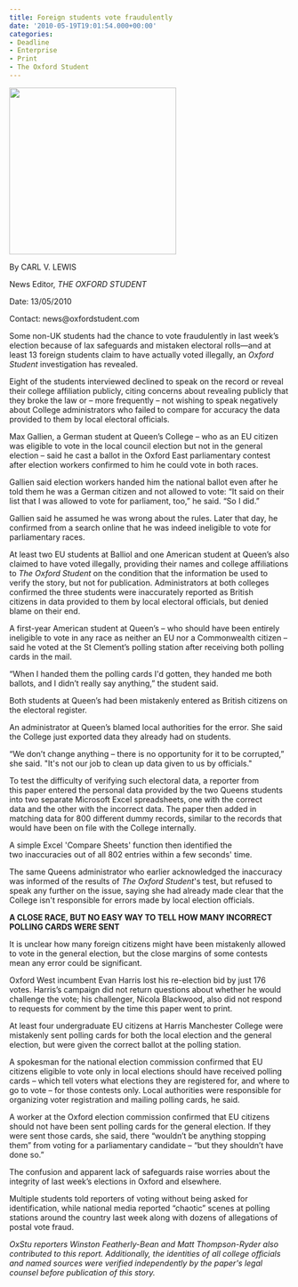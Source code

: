 ```yaml
---
title: Foreign students vote fraudulently
date: '2010-05-19T19:01:54.000+00:00'
categories:
- Deadline
- Enterprise
- Print
- The Oxford Student
---
```


<p><a href="{{ site.baseurl }}/assets/Screen-shot-2010-11-19-at-7.30.56-PM.png" target="_blank"><img class="wp-image-343 size-thumbnail" title="Screen shot 2010-11-19 at 7.30.56 PM" src="{{ site.baseurl }}/assets/Screen-shot-2010-11-19-at-7.30.56-PM.png" alt="" width="300" height="300" /></a></p>
<p>By CARL V. LEWIS</p>
<p>News Editor, <em>THE OXFORD STUDENT</em></p>
<p>Date: 13/05/2010</p>
<p>Contact: news@oxfordstudent.com</p>
<p>Some non-UK students had the chance to vote fraudulently in last week’s election because of lax safeguards and mistaken electoral rolls—and at least 13 foreign students claim to have actually voted illegally, an <em>Oxford Student</em> investigation has revealed.</p>
<p>Eight of the students interviewed declined to speak on the record or reveal their college affiliation publicly, citing concerns about revealing publicly that they broke the law or – more frequently – not wishing to speak negatively about College administrators who failed to compare for accuracy the data provided to them by local electoral officials.</p>
<p>Max Gallien, a German student at Queen’s College – who as an EU citizen was eligible to vote in the local council election but not in the general election – said he cast a ballot in the Oxford East parliamentary contest after election workers confirmed to him he could vote in both races.</p>
<p><!--more--></p>
<p>Gallien said election workers handed him the national ballot even after he told them he was a German citizen and not allowed to vote: “It said on their list that I was allowed to vote for parliament, too,” he said. “So I did.”</p>
<p>Gallien said he assumed he was wrong about the rules. Later that day, he confirmed from a search online that he was indeed ineligible to vote for parliamentary races.</p>
<p>At least two EU students at Balliol and one American student at Queen’s also claimed to have voted illegally, providing their names and college affiliations to <em>The Oxford Student</em> on the condition that the information be used to verify the story, but not for publication. Administrators at both colleges confirmed the three students were inaccurately reported as British citizens in data provided to them by local electoral officials, but denied blame on their end.</p>
<p>A first-year American student at Queen’s – who should have been entirely ineligible to vote in any race as neither an EU nor a Commonwealth citizen – said he voted at the St Clement’s polling station after receiving both polling cards in the mail.</p>
<p>“When I handed them the polling cards I'd gotten, they handed me both ballots, and I didn’t really say anything,” the student said.</p>
<p>Both students at Queen’s had been mistakenly entered as British citizens on the electoral register.</p>
<p>An administrator at Queen’s blamed local authorities for the error. She said the College just exported data they already had on students.</p>
<p>“We don’t change anything – there is no opportunity for it to be corrupted,” she said. "It's not our job to clean up data given to us by officials."</p>
<p>To test the difficulty of verifying such electoral data, a reporter from this paper entered the personal data provided by the two Queens students into two separate Microsoft Excel spreadsheets, one with the correct data and the other with the incorrect data. The paper then added in matching data for 800 different dummy records, similar to the records that would have been on file with the College internally.</p>
<p>A simple Excel 'Compare Sheets' function then identified the two inaccuracies out of all 802 entries within a few seconds' time.</p>
<p>The same Queens administrator who earlier acknowledged the inaccuracy was informed of the results of <em>The Oxford Student</em>'s test, but refused to speak any further on the issue, saying she had already made clear that the College isn't responsible for errors made by local election officials.</p>
<p><strong>A CLOSE RACE, BUT NO EASY WAY TO TELL HOW MANY INCORRECT POLLING CARDS WERE SENT</strong></p>
<p>It is unclear how many foreign citizens might have been mistakenly allowed to vote in the general election, but the close margins of some contests mean any error could be significant.</p>
<p>Oxford West incumbent Evan Harris lost his re-election bid by just 176 votes. Harris’s campaign did not return questions about whether he would challenge the vote; his challenger, Nicola Blackwood, also did not respond to requests for comment by the time this paper went to print.</p>
<p>At least four undergraduate EU citizens at Harris Manchester College were mistakenly sent polling cards for both the local election and the general election, but were given the correct ballot at the polling station.</p>
<p>A spokesman for the national election commission confirmed that EU citizens eligible to vote only in local elections should have received polling cards – which tell voters what elections they are registered for, and where to go to vote – for those contests only. Local authorities were responsible for organizing voter registration and mailing polling cards, he said.</p>
<p>A worker at the Oxford election commission confirmed that EU citizens should not have been sent polling cards for the general election. If they were sent those cards, she said, there “wouldn’t be anything stopping them” from voting for a parliamentary candidate – “but they shouldn’t have done so.”</p>
<p>The confusion and apparent lack of safeguards raise worries about the integrity of last week’s elections in Oxford and elsewhere.</p>
<p>Multiple students told reporters of voting without being asked for identification, while national media reported “chaotic” scenes at polling stations around the country last week along with dozens of allegations of postal vote fraud.</p>
<p><em>OxStu reporters Winston Featherly-Bean and Matt Thompson-Ryder also contributed to this report. Additionally, t</em><em>he identities of all college officials and named sources were verified independently by the paper's legal counsel before publication of this story.</em></p>
